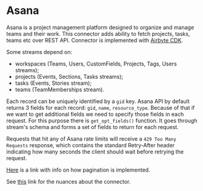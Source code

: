 # Asana

Asana is a project management platform designed to organize and manage teams and their work.
This connector adds ability to fetch projects, tasks, teams etc over REST API.
Connector is implemented with [Airbyte CDK](https://docs.airbyte.io/connector-development/cdk-python).

Some streams depend on:
- workspaces (Teams, Users, CustomFields, Projects, Tags, Users streams);
- projects (Events, Sections, Tasks streams);
- tasks (Events, Stories stream);
- teams (TeamMemberships stream).

Each record can be uniquely identified by a `gid` key.
Asana API by default returns 3 fields for each record: `gid`, `name`, `resource_type`.
Because of that if we want to get additional fields we need to specify those fields in each request.
For this purpose there is `get_opt_fields()` function.
It goes through stream's schema and forms a set of fields to return for each request.

Requests that hit any of Asana rate limits will receive a `429 Too Many Requests` response, which contains the standard Retry-After header indicating how many seconds the client should wait before retrying the request.

[Here](https://developers.asana.com/docs/pagination) is a link with info on how pagination is implemented.

See [this](https://docs.airbyte.io/integrations/sources/asana) link for the nuances about the connector.
